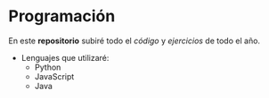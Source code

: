 # Programación

En este **repositorio** subiré todo el  _código_ y _ejercicios_ de todo el año.

* Lenguajes que utilizaré: 
    * Python
    * JavaScript 
    * Java
